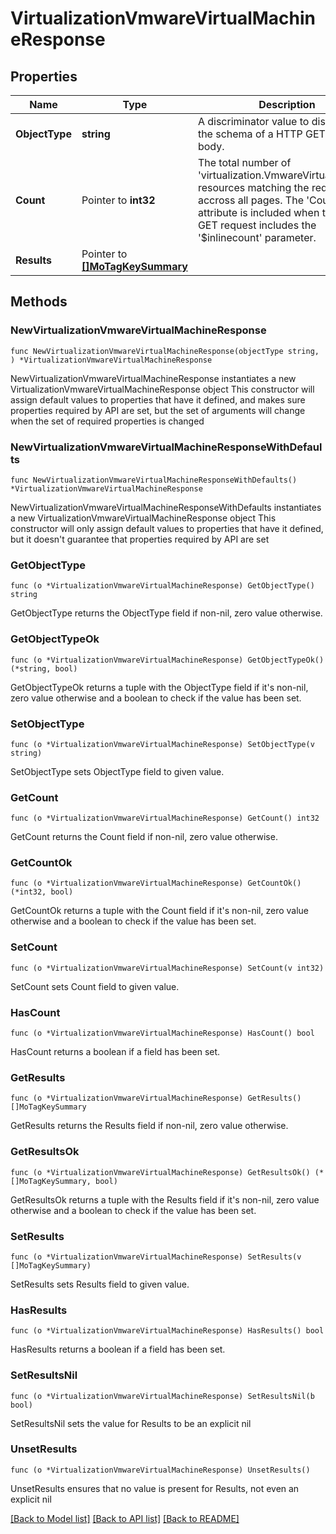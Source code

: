# VirtualizationVmwareVirtualMachineResponse

## Properties

Name | Type | Description | Notes
------------ | ------------- | ------------- | -------------
**ObjectType** | **string** | A discriminator value to disambiguate the schema of a HTTP GET response body. | 
**Count** | Pointer to **int32** | The total number of &#39;virtualization.VmwareVirtualMachine&#39; resources matching the request, accross all pages. The &#39;Count&#39; attribute is included when the HTTP GET request includes the &#39;$inlinecount&#39; parameter. | [optional] 
**Results** | Pointer to [**[]MoTagKeySummary**](MoTagKeySummary.md) |  | [optional] 

## Methods

### NewVirtualizationVmwareVirtualMachineResponse

`func NewVirtualizationVmwareVirtualMachineResponse(objectType string, ) *VirtualizationVmwareVirtualMachineResponse`

NewVirtualizationVmwareVirtualMachineResponse instantiates a new VirtualizationVmwareVirtualMachineResponse object
This constructor will assign default values to properties that have it defined,
and makes sure properties required by API are set, but the set of arguments
will change when the set of required properties is changed

### NewVirtualizationVmwareVirtualMachineResponseWithDefaults

`func NewVirtualizationVmwareVirtualMachineResponseWithDefaults() *VirtualizationVmwareVirtualMachineResponse`

NewVirtualizationVmwareVirtualMachineResponseWithDefaults instantiates a new VirtualizationVmwareVirtualMachineResponse object
This constructor will only assign default values to properties that have it defined,
but it doesn't guarantee that properties required by API are set

### GetObjectType

`func (o *VirtualizationVmwareVirtualMachineResponse) GetObjectType() string`

GetObjectType returns the ObjectType field if non-nil, zero value otherwise.

### GetObjectTypeOk

`func (o *VirtualizationVmwareVirtualMachineResponse) GetObjectTypeOk() (*string, bool)`

GetObjectTypeOk returns a tuple with the ObjectType field if it's non-nil, zero value otherwise
and a boolean to check if the value has been set.

### SetObjectType

`func (o *VirtualizationVmwareVirtualMachineResponse) SetObjectType(v string)`

SetObjectType sets ObjectType field to given value.


### GetCount

`func (o *VirtualizationVmwareVirtualMachineResponse) GetCount() int32`

GetCount returns the Count field if non-nil, zero value otherwise.

### GetCountOk

`func (o *VirtualizationVmwareVirtualMachineResponse) GetCountOk() (*int32, bool)`

GetCountOk returns a tuple with the Count field if it's non-nil, zero value otherwise
and a boolean to check if the value has been set.

### SetCount

`func (o *VirtualizationVmwareVirtualMachineResponse) SetCount(v int32)`

SetCount sets Count field to given value.

### HasCount

`func (o *VirtualizationVmwareVirtualMachineResponse) HasCount() bool`

HasCount returns a boolean if a field has been set.

### GetResults

`func (o *VirtualizationVmwareVirtualMachineResponse) GetResults() []MoTagKeySummary`

GetResults returns the Results field if non-nil, zero value otherwise.

### GetResultsOk

`func (o *VirtualizationVmwareVirtualMachineResponse) GetResultsOk() (*[]MoTagKeySummary, bool)`

GetResultsOk returns a tuple with the Results field if it's non-nil, zero value otherwise
and a boolean to check if the value has been set.

### SetResults

`func (o *VirtualizationVmwareVirtualMachineResponse) SetResults(v []MoTagKeySummary)`

SetResults sets Results field to given value.

### HasResults

`func (o *VirtualizationVmwareVirtualMachineResponse) HasResults() bool`

HasResults returns a boolean if a field has been set.

### SetResultsNil

`func (o *VirtualizationVmwareVirtualMachineResponse) SetResultsNil(b bool)`

 SetResultsNil sets the value for Results to be an explicit nil

### UnsetResults
`func (o *VirtualizationVmwareVirtualMachineResponse) UnsetResults()`

UnsetResults ensures that no value is present for Results, not even an explicit nil

[[Back to Model list]](../README.md#documentation-for-models) [[Back to API list]](../README.md#documentation-for-api-endpoints) [[Back to README]](../README.md)


